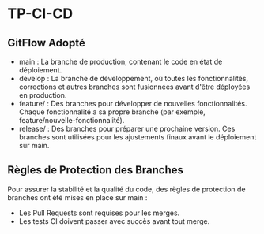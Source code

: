 # TP-CI-CD

## GitFlow Adopté

- main : La branche de production, contenant le code en état de déploiement.
- develop : La branche de développement, où toutes les fonctionnalités, corrections et autres branches sont fusionnées avant d'être déployées en production.
- feature/ : Des branches pour développer de nouvelles fonctionnalités. Chaque fonctionnalité a sa propre branche (par exemple, feature/nouvelle-fonctionnalité).
- release/ : Des branches pour préparer une prochaine version. Ces branches sont utilisées pour les ajustements finaux avant le déploiement sur main.


## Règles de Protection des Branches
Pour assurer la stabilité et la qualité du code, des règles de protection de branches ont été mises en place sur main :

- Les Pull Requests sont requises pour les merges.
- Les tests CI doivent passer avec succès avant tout merge.
